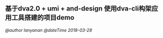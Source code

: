 ## 基于dva2.0 + umi + and-design 使用dva-cli构架应用工具搭建的项目demo
###### @author lanyanan @dateTime 2018-03-28